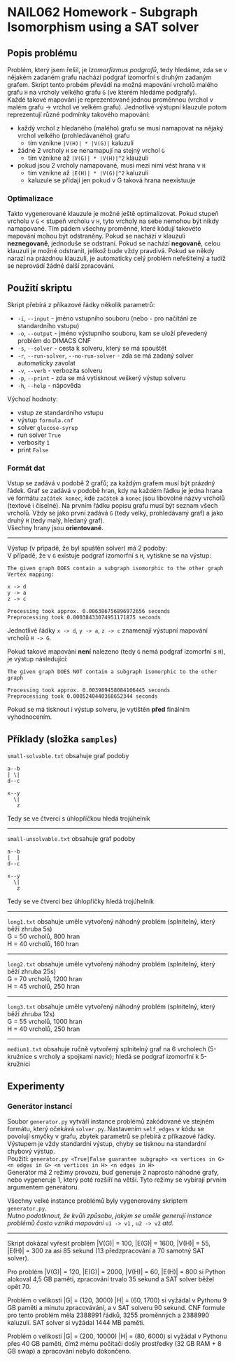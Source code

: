 # NAIL062 Homework - Subgraph Isomorphism using a SAT solver

## Popis problému
Problém, který jsem řešil, je *Izomorfizmus podgrafů*, tedy hledáme, zda se v nějakém zadaném grafu nachází podgraf
izomorfní s druhým zadaným grafem. Skript tento probém převádí na možná mapování vrcholů malého grafu `H` na vrcholy
velkého grafu `G` (ve kterém hledáme podgrafy).  
Každé takové mapování je reprezentované jednou proměnnou (vrchol v malém grafu -> vrchol ve velkém grafu). Jednotlivé
výstupní klauzule potom reprezentují různé podmínky takového mapování:
 - každý vrchol z hledaného (malého) grafu se musí namapovat na nějaký vrchol velkého (prohledávaného) grafu
   - tím vznikne `|V(H)| * |V(G)|` kaluzulí
 - žádné 2 vrcholy `H` se nenamapují na stejný vrchol `G`
   - tím vznikne až `|V(G)| * |V(H)|^2` klauzulí
 - pokud jsou 2 vrcholy namapované, musí mezi nimi vést hrana v `H`
   - tím vznikne až `|E(H)| * |V(G)|^2` kaluzulí
   - kaluzule se přidají jen pokud v G taková hrana neexistuuje

### Optimalizace
Takto vygenerované klauzule je možné ještě optimalizovat. Pokud stupeň vrcholu v `G` < stupeň vrcholu v `H`, tyto
vrcholy na sebe nemohou být nikdy namapované. Tím pádem všechny proměnné, které kódují takovéto mapování mohou být
odstraněny. Pokud se nachází v klauzuli **neznegovaně**, jednoduše se odstraní. Pokud se nachází **negovaně**, celou
klauzuli je možné odstranit, jelikož bude vždy pravdivá. Pokud se někdy narazí na prázdnou klauzuli, je automaticky
celý problém neřešitelný a tudíž se neprovádí žádné další zpracování.

## Použití skriptu
Skript přebírá z příkazové řádky několik parametrů:
 - `-i`, `--input` - jméno vstupního souboru (nebo `-` pro načítání ze standardního vstupu)
 - `-o`, `--output` - jméno výstupního souboru, kam se uloží převedený problém do DIMACS CNF
 - `-s`, `--solver` - cesta k solveru, který se má spouštět
 - `-r`, `--run-solver`, `--no-run-solver` - zda se má zadaný solver automaticky zavolat
 - `-v`, `--verb` - verbozita solveru
 - `-p`, `--print` - zda se má vytisknout veškerý výstup solveru
 - `-h`, `--help` - nápověda

Výchozí hodnoty:
 - vstup ze standardního vstupu
 - výstup `formula.cnf`
 - solver `glucose-syrup`
 - run solver `True`
 - verbosity `1`
 - print `False`

### Formát dat
Vstup se zadává v podobě 2 grafů; za každým grafem musí být prázdný řádek. Graf se zadává v podobě hran, kdy na každém
řádku je jedna hrana ve formátu `začátek konec`, kde `začátek` a `konec` jsou libovolné názvy vrcholů (textové i
číselné). Na prvním řádku popisu grafu musí být seznam všech vrcholů. Vždy se jako první zadává `G` (tedy velký, prohledávaný graf) a jako druhý `H` (tedy malý, hledaný graf).  
Všechny hrany jsou **orientované**.

---
Výstup (v pŕípadě, že byl spuštěn solver) má 2 podoby:  
V případě, že v `G` existuje podgraf izomorfní s `H`, vytiskne se na výstup:
```
The given graph DOES contain a subgraph isomorphic to the other graph
Vertex mapping:

x -> d
y -> a
z -> c

Processing took approx. 0.006386756896972656 seconds
Preprocessing took 0.00038433074951171875 seconds
```
Jednotlivé řádky `x -> d`, `y -> a`, `z -> c` znamenají výstupní mapování vrcholů `H -> G`.

Pokud takové mapování **není** nalezeno (tedy `G` nemá podgraf izomorfní s `H`), je výstup následující:
```
The given graph DOES NOT contain a subgraph isomorphic to the other graph

Processing took approx. 0.003989458084106445 seconds
Preprocessing took 0.0005240440368652344 seconds
```
Pokud se má tisknout i výstup solveru, je vytištěn **před** finálním vyhodnocením.

## Příklady (složka `samples`)
`small-solvable.txt` obsahuje graf podoby
```
a--b
| \|
d--c

x--y
  \|
   z
```
Tedy se ve čtverci s úhlopříčkou hledá trojúhelník

---
`small-unsolvable.txt` obsahuje graf podoby
```
a--b
|  |
d--c

x--y
  \|
   z
```
Tedy se ve čtverci bez úhlopříčky hledá trojúhelník

---
`long1.txt` obsahuje uměle vytvořený náhodný problém (splnitelný, který běží zhruba 5s)  
G = 50 vrcholů, 800 hran  
H = 40 vrcholů, 160 hran

---
`long2.txt` obsahuje uměle vytvořený náhodný problém (splnitelný, který běží zhruba 25s)  
G = 70 vrcholů, 1200 hran  
H = 45 vrcholů, 250 hran

---
`long3.txt` obsahuje uměle vytvořený náhodný problém (splnitelný, který běží zhruba 12s)  
G = 55 vrcholů, 1000 hran  
H = 40 vrcholů, 250 hran

---
`medium1.txt` obsahuje ručně vytvořený splnitelný graf na 6 vrcholech (5-kružnice s vrcholy a spojkami navíc); hledá se
podgraf izomorfní k 5-kružnici

## Experimenty
### Generátor instancí
Soubor `generator.py` vytváří instance problémů zakódované ve stejném formátu, který očekává `solver.py`.
Nastavením `self_edges` v kódu se povolují smyčky v grafu, zbytek parametrů se přebírá z příkazové řádky. Výstupem je
vždy standardní výstup, chyby se tisknou na standardní chybový výstup.  
Použití: `generator.py <True|False guarantee subgraph> <n vertices in G> <n edges in G> <n vertices in H> <n edges in H>`  
Generátor má 2 režimy provozu, buď generuje 2 naprosto náhodné grafy, nebo vygeneruje 1, který poté rozšíří na větší.
Tyto režimy se vybírají prvním argumentem generátoru.

Všechny velké instance problémů byly vygenerovány skriptem `generator.py`.  
*Nutno podotknout, že kvůli způsobu, jakým se uměle generují instance problémů často vzniká mapování* `u1 -> v1` *,*
`u2 -> v2` *atd.*

---
Skript dokázal vyřesit problém |V(G)| = 100, |E(G)| = 1600, |V(H)| = 55, |E(H)| = 300 za asi 85 sekund (13 předzpracování
a 70 samotný SAT solver).

Pro problém |V(G)| = 120, |E(G)| = 2000, |V(H)| = 60, |E(H)| = 800 si Python alokoval 4,5 GB paměti, zpracování trvalo
35 sekund a SAT solver běžel opět 70.

Problém o velikosti |G| = (120, 3000) |H| = (60, 1700) si vyžádal v Pythonu 9 GB paměti a minutu zpracovávání, a v SAT
solveru 90 sekund. CNF formule pro tento problém měla 2388991 řádků, 3255 proměnných a 2388990 kaluzulí. SAT solver si
vyžádal 1444 MB paměti.

Problém o velikosti |G| = (200, 10000) |H| = (80, 6000) si vyžádal v Pythonu přes 40 GB paměti, čímž mému počítači došly
prostředky (32 GB RAM + 8 GB swap) a zpracování nebylo dokončeno.
